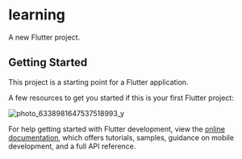 # learning

A new Flutter project.

## Getting Started

This project is a starting point for a Flutter application.

A few resources to get you started if this is your first Flutter project:

![photo_6338981647537518993_y](https://github.com/naveen-kumawat/FlutterLoginUI/assets/63699592/cde74e67-c267-4480-b0d1-3a3e62c467b1)


For help getting started with Flutter development, view the
[online documentation](https://docs.flutter.dev/), which offers tutorials,
samples, guidance on mobile development, and a full API reference.
